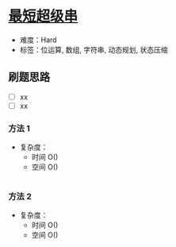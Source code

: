 # [最短超级串](https://leetcode-cn.com/problems/find-the-shortest-superstring/)

- 难度：Hard
- 标签：位运算, 数组, 字符串, 动态规划, 状态压缩

## 刷题思路

- [ ] xx
- [ ] xx

### 方法 1

- 复杂度：
    - 时间 O()
    - 空间 O()

``` js

```

### 方法 2

- 复杂度：
    - 时间 O()
    - 空间 O()

``` js

```
